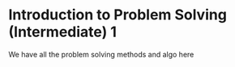 # Introduction to Problem Solving (Intermediate) 1

We have all the problem solving methods and algo here
